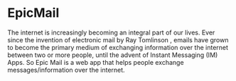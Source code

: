 # EpicMail
The internet is increasingly becoming an integral part of our lives. Ever since the invention of electronic mail by Ray Tomlinson , emails have grown to become the primary medium of exchanging information over the internet between two or more people, until the advent of Instant Messaging (IM) Apps. So Epic Mail is a web app that helps people exchange messages/information over the internet.
